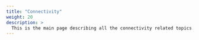 ```yaml
---
title: "Connectivity"
weight: 20
description: >
  This is the main page describing all the connectivity related topics.
---
```


